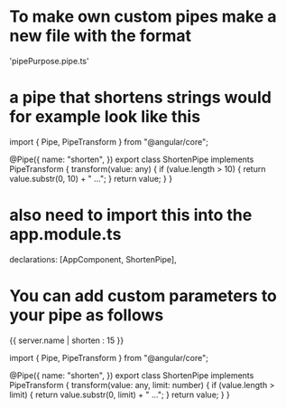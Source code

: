 # To make own custom pipes make a new file with the format

'pipePurpose.pipe.ts'

# a pipe that shortens strings would for example look like this

import { Pipe, PipeTransform } from "@angular/core";

@Pipe({
name: "shorten",
})
export class ShortenPipe implements PipeTransform {
transform(value: any) {
if (value.length > 10) {
return value.substr(0, 10) + " ...";
}
return value;
}
}

# also need to import this into the app.module.ts

declarations: [AppComponent, ShortenPipe],

# You can add custom parameters to your pipe as follows

{{ server.name | shorten : 15 }}

import { Pipe, PipeTransform } from "@angular/core";

@Pipe({
name: "shorten",
})
export class ShortenPipe implements PipeTransform {
transform(value: any, limit: number) {
if (value.length > limit) {
return value.substr(0, limit) + " ...";
}
return value;
}
}
